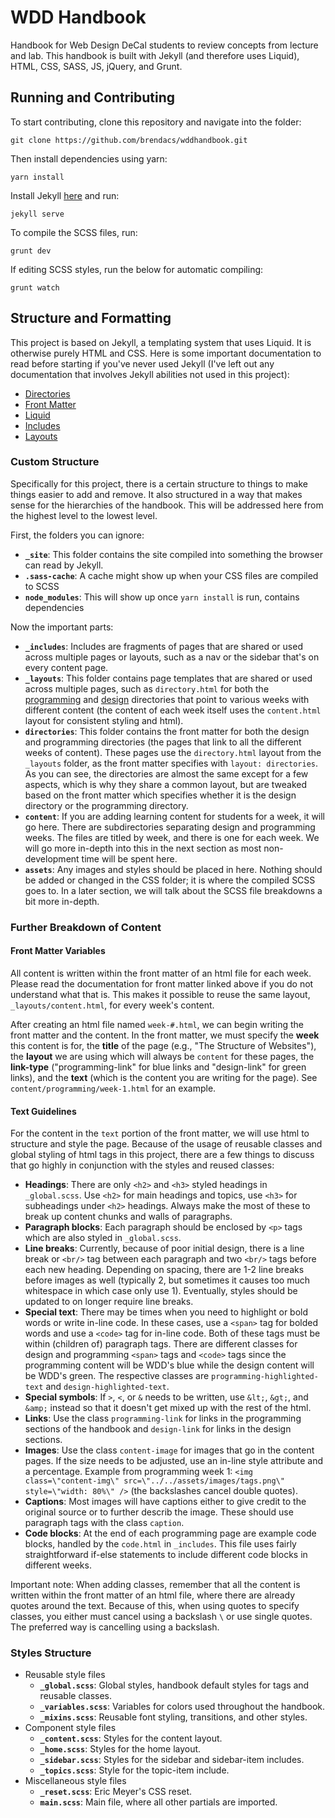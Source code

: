 # WDD Handbook

Handbook for Web Design DeCal students to review concepts from lecture and lab. This handbook is built with Jekyll (and therefore uses Liquid), HTML, CSS, SASS, JS, jQuery, and Grunt.

## Running and Contributing

To start contributing, clone this repository and navigate into the folder:

```
git clone https://github.com/brendacs/wddhandbook.git
```

Then install dependencies using yarn:

```
yarn install
```

Install Jekyll [here](https://jekyllrb.com/) and run:

```
jekyll serve
```

To compile the SCSS files, run:

```
grunt dev
```

If editing SCSS styles, run the below for automatic compiling:

```
grunt watch
```

## Structure and Formatting

This project is based on Jekyll, a templating system that uses Liquid. It is otherwise purely HTML and CSS. Here is some important documentation to read before starting if you've never used Jekyll (I've left out any documentation that involves Jekyll abilities not used in this project):

* [Directories](https://jekyllrb.com/docs/structure/)
* [Front Matter](https://jekyllrb.com/docs/front-matter/)
* [Liquid](https://jekyllrb.com/docs/liquid/)
* [Includes](https://jekyllrb.com/docs/includes/)
* [Layouts](https://jekyllrb.com/docs/layouts/)

### Custom Structure

Specifically for this project, there is a certain structure to things to make things easier to add and remove. It also structured in a way that makes sense for the hierarchies of the handbook. This will be addressed here from the highest level to the lowest level.

First, the folders you can ignore:

* **`_site`**: This folder contains the site compiled into something the browser can read by Jekyll.
* **`.sass-cache`**: A cache might show up when your CSS files are compiled to SCSS
* **`node_modules`**: This will show up once `yarn install` is run, contains dependencies

Now the important parts:

* **`_includes`**: Includes are fragments of pages that are shared or used across multiple pages or layouts, such as a nav or the sidebar that's on every content page.
* **`_layouts`**: This folder contains page templates that are shared or used across multiple pages, such as `directory.html` for both the [programming](https://handbook.wdd.io/directories/programming.html) and [design](https://handbook.wdd.io/directories/design.html) directories that point to various weeks with different content (the content of each week itself uses the `content.html` layout for consistent styling and html).
* **`directories`**: This folder contains the front matter for both the design and programming directories (the pages that link to all the different weeks of content). These pages use the `directory.html` layout from the `_layouts` folder, as the front matter specifies with `layout: directories`. As you can see, the directories are almost the same except for a few aspects, which is why they share a common layout, but are tweaked based on the front matter which specifies whether it is the design directory or the programming directory.
* **`content`**: If you are adding learning content for students for a week, it will go here. There are subdirectories separating design and programming weeks. The files are titled by week, and there is one for each week. We will go more in-depth into this in the next section as most non-development time will be spent here.
* **`assets`**: Any images and styles should be placed in here. Nothing should be added or changed in the CSS folder; it is where the compiled SCSS goes to. In a later section, we will talk about the SCSS file breakdowns a bit more in-depth.

### Further Breakdown of Content

#### Front Matter Variables

All content is written within the front matter of an html file for each week. Please read the documentation for front matter linked above if you do not understand what that is. This makes it possible to reuse the same layout, `_layouts/content.html`, for every week's content.

After creating an html file named `week-#.html`, we can begin writing the front matter and the content. In the front matter, we must specify the **week** this content is for, the **title** of the page (e.g., "The Structure of Websites"), the **layout** we are using which will always be `content` for these pages, the **link-type** ("programming-link" for blue links and "design-link" for green links), and the **text** (which is the content you are writing for the page). See `content/programming/week-1.html` for an example.

#### Text Guidelines

For the content in the `text` portion of the front matter, we will use html to structure and style the page. Because of the usage of reusable classes and global styling of html tags in this project, there are a few things to discuss that go highly in conjunction with the styles and reused classes:

* **Headings**: There are only `<h2>` and `<h3>` styled headings in `_global.scss`. Use `<h2>` for main headings and topics, use `<h3>` for subheadings under `<h2>` headings. Always make the most of these to break up content chunks and walls of paragraphs.
* **Paragraph blocks**: Each paragraph should be enclosed by `<p>` tags which are also styled in `_global.scss`.
* **Line breaks**: Currently, because of poor initial design, there is a line break or `<br/>` tag between each paragraph and two `<br/>` tags before each new heading. Depending on spacing, there are 1-2 line breaks before images as well (typically 2, but sometimes it causes too much whitespace in which case only use 1). Eventually, styles should be updated to on longer require line breaks.
* **Special text**: There may be times when you need to highlight or bold words or write in-line code. In these cases, use a `<span>` tag for bolded words and use a `<code>` tag for in-line code. Both of these tags must be within (children of) paragraph tags. There are different classes for design and programming `<span>` tags and `<code>` tags since the programming content will be WDD's blue while the design content will be WDD's green. The respective classes are `programming-highlighted-text` and `design-highlighted-text`.
* **Special symbols**: If `>`, `<`, or `&` needs to be written, use `&lt;`, `&gt;`, and `&amp;` instead so that it doesn't get mixed up with the rest of the html.
* **Links**: Use the class `programming-link` for links in the programming sections of the handbook and `design-link` for links in the design sections.
* **Images**: Use the class `content-image` for images that go in the content pages. If the size needs to be adjusted, use an in-line style attribute and a percentage. Example from programming week 1: `<img class=\"content-img\" src=\"../../assets/images/tags.png\" style=\"width: 80%\" />` (the backslashes cancel double quotes).
* **Captions**: Most images will have captions either to give credit to the original source or to further describ the image. These should use paragraph tags with the class `caption`.
* **Code blocks**: At the end of each programming page are example code blocks, handled by the `code.html` in `_includes`. This file uses fairly straightforward if-else statements to include different code blocks in different weeks.

Important note: When adding classes, remember that all the content is written within the front matter of an html file, where there are already quotes around the text. Because of this, when using quotes to specify classes, you either must cancel using a backslash `\` or use single quotes. The preferred way is cancelling using a backslash.

### Styles Structure

* Reusable style files
  * **`_global.scss`**: Global styles, handbook default styles for tags and reusable classes.
  * **`_variables.scss`**: Variables for colors used throughout the handbook.
  * **`_mixins.scss`**: Reusable font styling, transitions, and other styles.
* Component style files
    * **`_content.scss`**: Styles for the content layout.
    * **`_home.scss`**: Styles for the home layout.
    * **`_sidebar.scss`**: Styles for the sidebar and sidebar-item includes.
    * **`_topics.scss`**: Style for the topic-item include.
* Miscellaneous style files
  * **`_reset.scss`**: Eric Meyer's CSS reset.
  * **`main.scss`**: Main file, where all other partials are imported.
